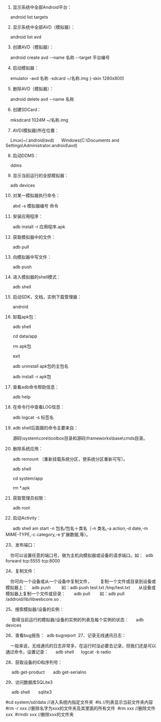 1. 显示系统中全部Android平台：

    android list targets

2. 显示系统中全部AVD（模拟器）：

    android list avd

3. 创建AVD（模拟器）：

    android create avd --name 名称 --target 平台编号

4. 启动模拟器：

    emulator -avd 名称 -sdcard ~/名称.img (-skin 1280x800)

5. 删除AVD（模拟器）：

    android delete avd --name 名称

6. 创建SDCard：

    mksdcard 1024M ~/名称.img

7. AVD(模拟器)所在位置：

    Linux(~/.android/avd)      Windows(C:\Documents and Settings\Administrator\.android\avd)

8. 启动DDMS：

    ddms

9. 显示当前运行的全部模拟器：

    adb devices

10. 对某一模拟器执行命令：

      abd -s 模拟器编号 命令

11. 安装应用程序：

      adb install -r 应用程序.apk

12. 获取模拟器中的文件：

      adb pull <remote> <local>

13. 向模拟器中写文件：

      adb push <local> <remote>

14. 进入模拟器的shell模式：

      adb shell

15. 启动SDK，文档，实例下载管理器：

      android

16. 缷载apk包：

      adb shell

      cd data/app

      rm apk包

      exit

      adb uninstall apk包的主包名

      adb install -r apk包

17. 查看adb命令帮助信息：

      adb help

18. 在命令行中查看LOG信息：

      adb logcat -s 标签名

19. adb shell后面跟的命令主要来自：

      源码\system\core\toolbox目录和源码\frameworks\base\cmds目录。

20. 删除系统应用：

      adb remount （重新挂载系统分区，使系统分区重新可写）。

      adb shell

      cd system/app

      rm *.apk

21. 获取管理员权限：

      adb root

22. 启动Activity：

      adb shell am start -n 包名/包名＋类名（-n 类名,-a action,-d date,-m MIME-TYPE,-c category,-e 扩展数据,等）。

23、发布端口：

    你可以设置任意的端口号，做为主机向模拟器或设备的请求端口。如： 
adb forward tcp:5555 tcp:8000

24、复制文件：

    你可向一个设备或从一个设备中复制文件， 
     复制一个文件或目录到设备或模拟器上： 
  adb push <source> <destination></destination></source> 
      如：adb push test.txt /tmp/test.txt 
     从设备或模拟器上复制一个文件或目录： 
     adb pull <source> <destination></destination></source> 
     如：adb pull /addroid/lib/libwebcore.so .

25、搜索模拟器/设备的实例：

     取得当前运行的模拟器/设备的实例的列表及每个实例的状态： 
    adb devices

26、查看bug报告： 
adb bugreport 
27、记录无线通讯日志：

    一般来说，无线通讯的日志非常多，在运行时没必要去记录，但我们还是可以通过命令，设置记录： 
    adb shell 
    logcat -b radio

28、获取设备的ID和序列号：

     adb get-product 
     adb get-serialno

29、访问数据库SQLite3

     adb shell 
     sqlite3

#cd system/sd/data //进入系统内指定文件夹 
#ls //列表显示当前文件夹内容 
#rm -r xxx //删除名字为xxx的文件夹及其里面的所有文件 
#rm xxx //删除文件xxx 
#rmdir xxx //删除xxx的文件夹




